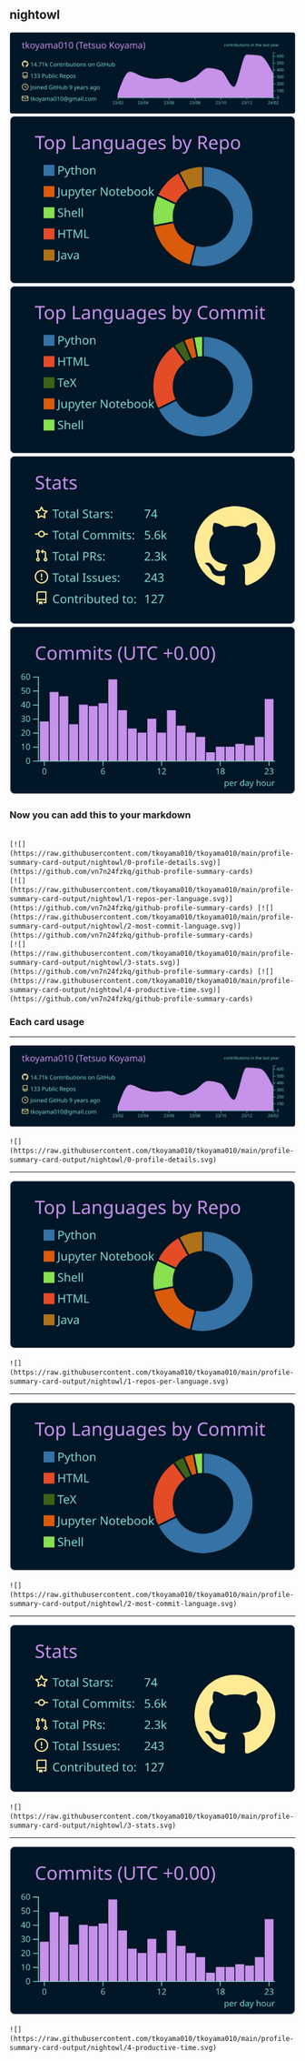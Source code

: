 ## nightowl

[![](./0-profile-details.svg)](https://github.com/vn7n24fzkq/github-profile-summary-cards)
[![](./1-repos-per-language.svg)](https://github.com/vn7n24fzkq/github-profile-summary-cards) [![](./2-most-commit-language.svg)](https://github.com/vn7n24fzkq/github-profile-summary-cards)
[![](./3-stats.svg)](https://github.com/vn7n24fzkq/github-profile-summary-cards) [![](./4-productive-time.svg)](https://github.com/vn7n24fzkq/github-profile-summary-cards)

### Now you can add this to your markdown

```

[![](https://raw.githubusercontent.com/tkoyama010/tkoyama010/main/profile-summary-card-output/nightowl/0-profile-details.svg)](https://github.com/vn7n24fzkq/github-profile-summary-cards)
[![](https://raw.githubusercontent.com/tkoyama010/tkoyama010/main/profile-summary-card-output/nightowl/1-repos-per-language.svg)](https://github.com/vn7n24fzkq/github-profile-summary-cards) [![](https://raw.githubusercontent.com/tkoyama010/tkoyama010/main/profile-summary-card-output/nightowl/2-most-commit-language.svg)](https://github.com/vn7n24fzkq/github-profile-summary-cards)
[![](https://raw.githubusercontent.com/tkoyama010/tkoyama010/main/profile-summary-card-output/nightowl/3-stats.svg)](https://github.com/vn7n24fzkq/github-profile-summary-cards) [![](https://raw.githubusercontent.com/tkoyama010/tkoyama010/main/profile-summary-card-output/nightowl/4-productive-time.svg)](https://github.com/vn7n24fzkq/github-profile-summary-cards)

```

### Each card usage

---

![](./0-profile-details.svg)

```
![](https://raw.githubusercontent.com/tkoyama010/tkoyama010/main/profile-summary-card-output/nightowl/0-profile-details.svg)
```

---

![](./1-repos-per-language.svg)

```
![](https://raw.githubusercontent.com/tkoyama010/tkoyama010/main/profile-summary-card-output/nightowl/1-repos-per-language.svg)
```

---

![](./2-most-commit-language.svg)

```
![](https://raw.githubusercontent.com/tkoyama010/tkoyama010/main/profile-summary-card-output/nightowl/2-most-commit-language.svg)
```

---

![](./3-stats.svg)

```
![](https://raw.githubusercontent.com/tkoyama010/tkoyama010/main/profile-summary-card-output/nightowl/3-stats.svg)
```

---

![](./4-productive-time.svg)

```
![](https://raw.githubusercontent.com/tkoyama010/tkoyama010/main/profile-summary-card-output/nightowl/4-productive-time.svg)
```
